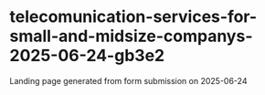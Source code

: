 # telecomunication-services-for-small-and-midsize-companys-2025-06-24-gb3e2
Landing page generated from form submission on 2025-06-24
